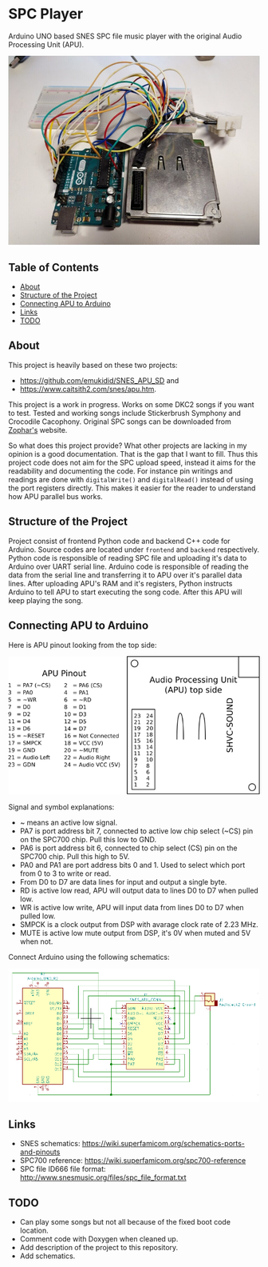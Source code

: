 # SPC Player

Arduino UNO based SNES SPC file music player with the original Audio Processing Unit
(APU).

<p align="center">
  <img src="https://github.com/Kazhuu/spc-player/blob/master/images/arduino-apu-connected.jpg?raw=true" alt="APU and Arduino connected"/>
</p>

## Table of Contents

<!-- vim-markdown-toc GFM -->

* [About](#about)
* [Structure of the Project](#structure-of-the-project)
* [Connecting APU to Arduino](#connecting-apu-to-arduino)
* [Links](#links)
* [TODO](#todo)

<!-- vim-markdown-toc -->

## About

This project is heavily based on these two projects:
* https://github.com/emukidid/SNES_APU_SD and
* https://www.caitsith2.com/snes/apu.htm.

This project is a work in progress. Works on some DKC2 songs if you want to
test. Tested and working songs include Stickerbrush Symphony and Crocodile
Cacophony. Original SPC songs can be downloaded from
[Zophar's](https://www.zophar.net/music) website.

So what does this project provide? What other projects are lacking in my opinion
is a good documentation. That is the gap that I want to fill.  Thus this project
code does not aim for the SPC upload speed, instead it aims for the readability
and documenting the code. For instance pin writings and readings are done with
`digitalWrite()` and `digitalRead()` instead of using the port registers
directly. This makes it easier for the reader to understand how APU parallel bus
works.

## Structure of the Project

Project consist of frontend Python code and backend C++ code for Arduino.
Source codes are located under `frontend` and `backend` respectively.  Python
code is responsible of reading SPC file and uploading it's data to Arduino over
UART serial line. Arduino code is responsible of reading the data from the
serial line and transferring it to APU over it's parallel data lines.  After
uploading APU's RAM and it's registers, Python instructs Arduino to tell APU to
start executing the song code. After this APU will keep playing the song.

## Connecting APU to Arduino

Here is APU pinout looking from the top side:

<p align="center">
  <img src="https://github.com/Kazhuu/spc-player/blob/master/images/apu-pinout.png?raw=true" alt="APU Pinout"/>
</p>

Signal and symbol explanations:
* ~ means an active low signal.
* PA7 is port address bit 7, connected to active low chip select (~CS) pin on
    the SPC700 chip. Pull this low to GND.
* PA6 is port address bit 6, connected to chip select (CS) pin on the SPC700 chip.
    Pull this high to 5V.
* PA0 and PA1 are port address bits 0 and 1. Used to select which port from 0 to
    3 to write or read.
* From D0 to D7 are data lines for input and output a single byte.
* RD is active low read, APU will output data to lines D0 to D7 when pulled low.
* WR is active low write, APU will input data from lines D0 to D7 when pulled low.
* SMPCK is a clock output from DSP with avarage clock rate of 2.23 MHz.
* MUTE is active low mute output from DSP, it's 0V when muted and 5V when not.

Connect Arduino using the following schematics:

<p align="center">
  <img src="https://github.com/Kazhuu/spc-player/blob/master/images/schema.png?raw=true" alt="Schema"/>
</p>

## Links

* SNES schematics: https://wiki.superfamicom.org/schematics-ports-and-pinouts
* SPC700 reference: https://wiki.superfamicom.org/spc700-reference
* SPC file ID666 file format: http://www.snesmusic.org/files/spc_file_format.txt

## TODO

* Can play some songs but not all because of the fixed boot code location.
* Comment code with Doxygen when cleaned up.
* Add description of the project to this repository.
* Add schematics.
